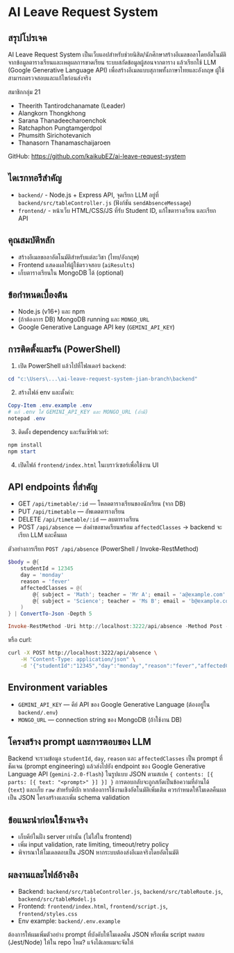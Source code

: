 # AI Leave Request System

สรุปโปรเจค
-----------
AI Leave Request System เป็นเว็บแอปสำหรับช่วยนิสิต/นักศึกษาสร้างอีเมลขอลาโดยอัตโนมัติจากข้อมูลตารางเรียนและเหตุผลการขาดเรียน ระบบสกัดข้อมูลผู้สอนจากตาราง แล้วเรียกใช้ LLM (Google Generative Language API) เพื่อสร้างอีเมลแบบสุภาพทั้งภาษาไทยและอังกฤษ ผู้ใช้สามารถตรวจสอบและแก้ไขก่อนส่งจริง

สมาชิกกลุ่ม 21
- Theerith Tantirodchanamate (Leader)  
- Alangkorn Thongkhong  
- Sarana Thanadeecharoenchok  
- Ratchaphon Pungtamgerdpol  
- Phumsith Sirichotevanich  
- Thanasorn Thanamaschaijaroen  

GitHub: https://github.com/kaikubEZ/ai-leave-request-system

ไดเรกทอรีสำคัญ
-----------------
- `backend/` - Node.js + Express API, จุดเรียก LLM อยู่ที่ `backend/src/tableController.js` (ฟังก์ชัน `sendAbsenceMessage`) 
- `frontend/` - หน้าเว็บ HTML/CSS/JS ที่รับ Student ID, แก้ไขตารางเรียน และเรียก API

คุณสมบัติหลัก
----------------
- สร้างอีเมลขอลาอัตโนมัติสำหรับแต่ละวิชา (ไทย/อังกฤษ)
- Frontend แสดงผลให้ผู้ใช้ตรวจสอบ (`aiResults`)
- เก็บตารางเรียนใน MongoDB ได้ (optional)

ข้อกำหนดเบื้องต้น
-------------------
- Node.js (v16+) และ npm
- (ถ้าต้องการ DB) MongoDB running และ `MONGO_URL`
- Google Generative Language API key (`GEMINI_API_KEY`)

การติดตั้งและรัน (PowerShell)
--------------------------------
1. เปิด PowerShell แล้วไปที่โฟลเดอร์ `backend`:

```powershell
cd "c:\Users\...\ai-leave-request-system-jian-branch\backend"
```

2. สร้างไฟล์ env และตั้งค่า:

```powershell
Copy-Item .env.example .env
# แก้ .env ใส่ GEMINI_API_KEY และ MONGO_URL (ถ้ามี)
notepad .env
```

3. ติดตั้ง dependency และรันเซิร์ฟเวอร์:

```powershell
npm install
npm start
```

4. เปิดไฟล์ `frontend/index.html` ในเบราว์เซอร์เพื่อใช้งาน UI

API endpoints ที่สำคัญ
----------------------
- GET `/api/timetable/:id` — โหลดตารางเรียนของนักเรียน (จาก DB)
- PUT `/api/timetable` — อัพเดตตารางเรียน
- DELETE `/api/timetable/:id` — ลบตารางเรียน
- POST `/api/absence` — ส่งคำขอขาดเรียนพร้อม `affectedClasses` → backend จะเรียก LLM และคืนผล

ตัวอย่างการเรียก `POST /api/absence` (PowerShell / Invoke-RestMethod)
```powershell
$body = @{
	studentId = 12345
	day = 'monday'
	reason = 'fever'
	affectedClasses = @(
		@{ subject = 'Math'; teacher = 'Mr A'; email = 'a@example.com' }
		@{ subject = 'Science'; teacher = 'Ms B'; email = 'b@example.com' }
	)
} | ConvertTo-Json -Depth 5

Invoke-RestMethod -Uri http://localhost:3222/api/absence -Method Post -Body $body -ContentType 'application/json'
```

หรือ curl:
```bash
curl -X POST http://localhost:3222/api/absence \
	-H "Content-Type: application/json" \
	-d '{"studentId":"12345","day":"monday","reason":"fever","affectedClasses":[{"subject":"Math","teacher":"Mr A","email":"a@example.com"}] }'
```

Environment variables
---------------------
- `GEMINI_API_KEY` — คีย์ API ของ Google Generative Language (ต้องอยู่ใน `backend/.env`)
- `MONGO_URL` — connection string ของ MongoDB (ถ้าใช้งาน DB)

โครงสร้าง prompt และการตอบของ LLM
----------------------------------
Backend จะรวมข้อมูล `studentId`, `day`, `reason` และ `affectedClasses` เป็น prompt ที่ชัดเจน (prompt engineering) แล้วส่งไปยัง endpoint ของ Google Generative Language API (`gemini-2.0-flash`) ในรูปแบบ JSON ตามสเปค `{ contents: [{ parts: [{ text: "<prompt>" }] }] }` การตอบกลับจะถูกสกัดเป็นข้อความที่อ่านได้ (`text`) และเก็บ `raw` สำหรับดีบัก หากต้องการใช้งานเชิงอัตโนมัติเพิ่มเติม ควรกำหนดให้โมเดลคืนผลเป็น JSON โครงสร้างและเพิ่ม schema validation

ข้อแนะนำก่อนใช้งานจริง
-----------------------
- เก็บคีย์ในฝั่ง server เท่านั้น (ไม่ใส่ใน frontend)
- เพิ่ม input validation, rate limiting, timeout/retry policy
- พิจารณาให้โมเดลตอบเป็น JSON หากระบบต้องส่งอีเมลจริงโดยอัตโนมัติ

ผลงานและไฟล์อ้างอิง
---------------------
- Backend: `backend/src/tableController.js`, `backend/src/tableRoute.js`, `backend/src/tableModel.js`
- Frontend: `frontend/index.html`, `frontend/script.js`, `frontend/styles.css`
- Env example: `backend/.env.example`

ต้องการให้ผมเพิ่มตัวอย่าง prompt ที่บังคับให้โมเดลคืน JSON หรือเพิ่ม script ทดสอบ (Jest/Node) ให้ใน repo ไหม? แจ้งได้เลยผมจะจัดให้




